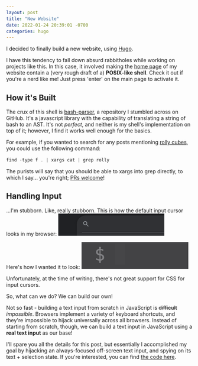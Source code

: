 ```yaml
---
layout: post
title: "New Website"
date: 2022-01-24 20:39:01 -0700
categories: hugo
---
```


I decided to finally build a new website, using [Hugo][hugo-gh].

I have this tendency to fall down absurd rabbitholes while working on projects like this. In this case, it involved making the [home page](https://sarah.engineer/) of my website contain a (very rough draft of a) **POSIX-like shell**. Check it out if you're a nerd like me! Just press 'enter' on the main page to activate it.

## How it's Built

The crux of this shell is [bash-parser](https://github.com/cgsdev0/bash-parser), a repository I stumbled across on GitHub. It's a javascript library with the capability of translating a string of bash to an AST. It's not _perfect_, and neither is my shell's implementation on top of it; however, I find it works well enough for the basics.

For example, if you wanted to search for any posts mentioning [rolly cubes](https://rollycubes.com/), you could use the following command:
```javascript
find -type f . | xargs cat | grep rolly
```

The purists will say that you should be able to xargs into grep directly, to which I say... you're right; [PRs welcome](https://github.com/cgsdev0/cgsdev0.github.io/blob/17bfe7259db771254cb948fa8464fe35fd5329e1/assets/js/commands.js#L77-L109)!

[hugo-gh]: https://github.com/gohugoio/hugo

## Handling Input

...I'm stubborn. Like, really stubborn. This is how the default input cursor looks in my browser:
![Default Cursor](./regular_cursor.gif)

Here's how I wanted it to look:
![My Custom Cursor](./my_cursor.gif)

Unfortunately, at the time of writing, there's not great support for CSS for input cursors.

So, what can we do? We can build our own!

Not so fast - building a text input from scratch in JavaScript is ~~difficult~~ _impossible_. Browsers implement a variety of keyboard shortcuts, and they're impossible to hijack universally across all browsers. Instead of starting from scratch, though, we can build a text input in JavaScript using a **real text input** as our base!

I'll spare you all the details for this post, but essentially I accomplished my goal by hijacking an always-focused off-screen text input, and spying on its text + selection state. If you're interested, you can find [the code here](https://github.com/cgsdev0/cgsdev0.github.io/blob/main/assets/js/input.js).
